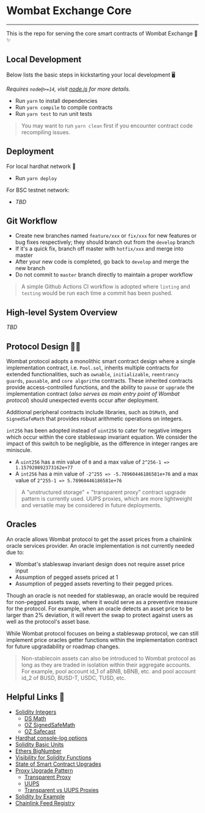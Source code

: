 # Wombat Exchange Core
------

This is the repo for serving the core smart contracts of Wombat Exchange 🚀 ✨

## Local Development

Below lists the basic steps in kickstarting your local development 🖥️

*Requires `node@>=14`, visit [node.js](https://nodejs.org/en/) for more details.*

- Run `yarn` to install dependencies
- Run `yarn compile` to compile contracts
- Run `yarn test` to run unit tests


> You may want to run `yarn clean` first if you encounter contract code recompiling issues.


## Deployment

For local hardhat network 🚁

- Run `yarn deploy`

For BSC testnet network:

- *TBD*

## Git Workflow

- Create new branches named `feature/xxx` or `fix/xxx` for new features or bug fixes respectively; they should branch out from the `develop` branch
- If it's a quick fix, branch off master with `hotfix/xxx` and merge into master
- After your new code is completed, go back to `develop` and merge the new branch
- Do not commit to `master` branch directly to maintain a proper workflow

> A simple Github Actions CI workflow is adopted where `linting` and `testing` would be run each time a commit has been pushed.

## High-level System Overview

*TBD*

## Protocol Design 👷‍♂️

Wombat protocol adopts a monolithic smart contract design where a single implementation contract, i.e. `Pool.sol`, inherits multiple contracts for extended functionalities, such as `ownable`, `initializable`, `reentrancy guards`, `pausable`, and `core algorithm` contracts. These inherited contracts provide access-controlled functions, and the ability to `pause` or `upgrade` the implementation contract (*also serves as main entry point of Wombat protocol*) should unexpected events occur after deployment.

Additional peripheral contracts include libraries, such as `DSMath`, and `SignedSafeMath` that provides robust arithmetic operations on integers.

`int256` has been adopted instead of `uint256` to cater for negative integers which occur within the core stableswap invariant equation. We consider the impact of this switch to be negligible, as the difference in integer ranges are miniscule. 
- A `uint256` has a min value of `0` and a max value of `2^256-1 => 1.157920892373162e+77` 
- A `int256` has a min value of `-2^255 => -5.78960446186581e+76` and a max value of `2^255-1 => 5.78960446186581e+76`

> A "unstructured storage" + "transparent proxy" contract upgrade pattern is currently used. UUPS proxies, which are more lightweight and versatile may be considered in future deployments.

## Oracles 

An oracle allows Wombat protocol to get the asset prices from a chainlink oracle services provider. An oracle implementation is not currently needed due to:
- Wombat's stableswap invariant design does not require asset price input
- Assumption of pegged assets priced at 1
- Assumption of pegged assets reverting to their pegged prices.

Though an oracle is not needed for stableswap, an oracle would be required for non-pegged assets swap, where it would serve as a preventive measure for the protocol. For example, when an oracle detects an asset price to be larger than 2% deviation, it will revert the swap to protect against users as well as the protocol's asset base.

While Wombat protocol focuses on being a stableswap protocol, we can still implement price oracles getter functions within the implementation contract for future upgradability or roadmap changes.

> Non-stablecoin assets can also be introduced to Wombat protocol as long as they are traded in isolation within their aggregate accounts. For example, pool account id_1 of aBNB, bBNB, etc. and pool account id_2 of BUSD, BUSD-T, USDC, TUSD, etc. 

## Helpful Links 🔗

* [Solidity Integers](https://docs.soliditylang.org/en/v0.8.9/types.html#integers)
  * [DS Math](https://github.com/dapphub/ds-math)
  * [OZ SignedSafeMath](https://github.com/OpenZeppelin/openzeppelin-contracts/blob/master/contracts/utils/math/SignedSafeMath.sol)
  * [OZ Safecast](https://github.com/OpenZeppelin/openzeppelin-contracts/blob/master/contracts/utils/math/SafeCast.sol)
* [Hardhat console-log options](https://hardhat.org/hardhat-network/reference/#console-log)
* [Solidity Basic Units](https://docs.soliditylang.org/en/latest/units-and-global-variables.html)
* [Ethers BigNumber](https://docs.ethers.io/v5/api/utils/bignumber/)
* [Visibility for Solidity Functions](https://docs.soliditylang.org/en/v0.8.9/contracts.html#visibility-and-getters)
* [State of Smart Contract Upgrades](https://blog.openzeppelin.com/the-state-of-smart-contract-upgrades/)
* [Proxy Upgrade Pattern](https://docs.openzeppelin.com/upgrades-plugins/1.x/proxies)
  * [Transparent Proxy](https://blog.openzeppelin.com/the-transparent-proxy-pattern/)
  * [UUPS](https://eips.ethereum.org/EIPS/eip-1822)
  * [Transparent vs UUPS Proxies](https://docs.openzeppelin.com/contracts/4.x/api/proxy#transparent-vs-uups)
* [Solidity by Example](https://solidity-by-example.org/)
* [Chainlink Feed Registry](https://docs.chain.link/docs/feed-registry/)